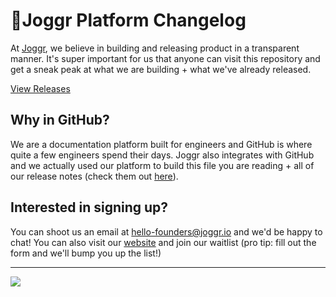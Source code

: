<!--@@joggrdoc@@-->
<!-- @joggr:version(v1):end -->
<!-- @joggr:warning:start -->
<!-- 
  _   _   _    __        __     _      ____    _   _   ___   _   _    ____     _   _   _ 
 | | | | | |   \ \      / /    / \    |  _ \  | \ | | |_ _| | \ | |  / ___|   | | | | | |
 | | | | | |    \ \ /\ / /    / _ \   | |_) | |  \| |  | |  |  \| | | |  _    | | | | | |
 |_| |_| |_|     \ V  V /    / ___ \  |  _ <  | |\  |  | |  | |\  | | |_| |   |_| |_| |_|
 (_) (_) (_)      \_/\_/    /_/   \_\ |_| \_\ |_| \_| |___| |_| \_|  \____|   (_) (_) (_)
                                                              
This document is managed by Joggr. Editing this document could break Joggr's core features, i.e. our 
ability to auto-maintain this document. Please use the Joggr editor to edit this document 
(link at bottom of the page).
-->
<!-- @joggr:warning:end -->
# 🏃Joggr Platform Changelog

At [Joggr](https://joggr.io), we believe in building and releasing product in a transparent manner. It's super important for us that anyone can visit this repository and get a sneak peak at what we are building + what we've already released.

[View Releases](/releases)

## Why in GitHub?

We are a documentation platform built for engineers and GitHub is where quite a few engineers spend their days. Joggr also integrates with GitHub and we actually used our platform to build this file you are reading + all of our release notes (check them out [here](/releases)).

## Interested in signing up?

You can shoot us an email at <hello-founders@joggr.io> and we'd be happy to chat! You can also visit our [website](https://joggr.io) and join our waitlist (pro tip: fill out the form and we'll bump you up the list!)

<!-- @joggr:editLink(aae78858-f749-426c-9f67-7cf401754791):start -->
---
<a href="https://app.joggr.io/app/documents/aae78858-f749-426c-9f67-7cf401754791/edit" alt="Edit doc on Joggr">
  <img src="https://storage.googleapis.com/joggr-public-assets/github/badges/edit-document-badge.svg" />
</a>
<!-- @joggr:editLink(aae78858-f749-426c-9f67-7cf401754791):end -->